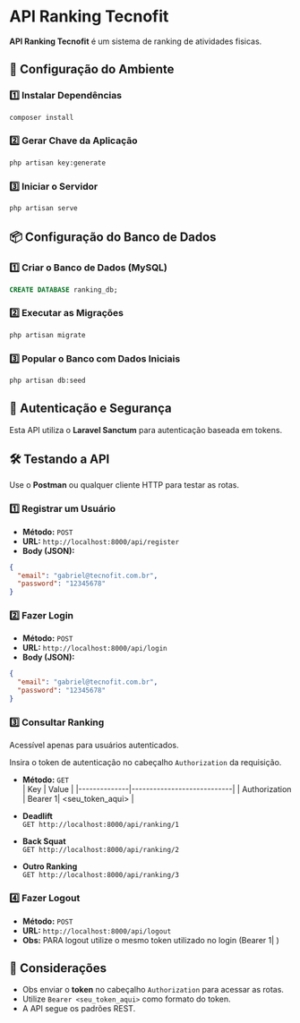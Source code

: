 # API Ranking Tecnofit

**API Ranking Tecnofit** é um sistema de ranking de atividades fisicas.

## 🚀 Configuração do Ambiente

### **1️⃣ Instalar Dependências**

```sh
composer install
```

### **2️⃣ Gerar Chave da Aplicação**

```sh
php artisan key:generate
```

### **3️⃣ Iniciar o Servidor**

```sh
php artisan serve
```

## 📦 Configuração do Banco de Dados

### **1️⃣ Criar o Banco de Dados (MySQL)**

```sql
CREATE DATABASE ranking_db;
```

### **2️⃣ Executar as Migrações**

```sh
php artisan migrate
```

### **3️⃣ Popular o Banco com Dados Iniciais**

```sh
php artisan db:seed
```

## 🔐 Autenticação e Segurança

Esta API utiliza o **Laravel Sanctum** para autenticação baseada em tokens.

## 🛠 Testando a API

Use o **Postman** ou qualquer cliente HTTP para testar as rotas.

### **1️⃣ Registrar um Usuário**

- **Método:** `POST`
- **URL:** `http://localhost:8000/api/register`
- **Body (JSON):**

```json
{
  "email": "gabriel@tecnofit.com.br",
  "password": "12345678"
}
```

### **2️⃣ Fazer Login**

- **Método:** `POST`
- **URL:** `http://localhost:8000/api/login`
- **Body (JSON):**

```json
{
  "email": "gabriel@tecnofit.com.br",
  "password": "12345678"
}
```

### **3️⃣ Consultar Ranking**

Acessível apenas para usuários autenticados.

Insira o token de autenticação no cabeçalho `Authorization` da requisição.<br>
- **Método:** `GET`<br>
| Key           | Value                      |
|--------------|----------------------------|
| Authorization | Bearer 1| <seu_token_aqui> |

- **Deadlift**\
  `GET http://localhost:8000/api/ranking/1`

- **Back Squat**\
  `GET http://localhost:8000/api/ranking/2`

- **Outro Ranking**\
  `GET http://localhost:8000/api/ranking/3`

### **4️⃣ Fazer Logout**

- **Método:** `POST`
- **URL:** `http://localhost:8000/api/logout`
- **Obs:** PARA logout utilize o mesmo token  utilizado no login (Bearer 1| <token>)

## 🎯 Considerações 

- Obs enviar o **token** no cabeçalho `Authorization` para acessar as rotas.
- Utilize `Bearer <seu_token_aqui>` como formato do token.
- A API segue os padrões REST.


